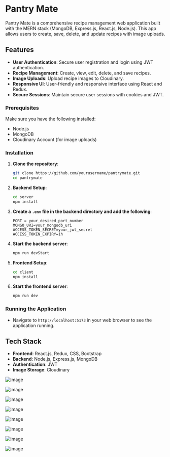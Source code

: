 # Pantry Mate

Pantry Mate is a comprehensive recipe management web application built with the MERN stack (MongoDB, Express.js, React.js, Node.js). This app allows users to create, save, delete, and update recipes with image uploads.

## Features

- **User Authentication**: Secure user registration and login using JWT authentication.
- **Recipe Management**: Create, view, edit, delete, and save recipes.
- **Image Uploads**: Upload recipe images to Cloudinary.
- **Responsive UI**: User-friendly and responsive interface using React and Redux.
- **Secure Sessions**: Maintain secure user sessions with cookies and JWT.

### Prerequisites

Make sure you have the following installed:

- Node.js
- MongoDB
- Cloudinary Account (for image uploads)

### Installation

1. **Clone the repository**:
    ```bash
    git clone https://github.com/yourusername/pantrymate.git
    cd pantrymate
    ```

2. **Backend Setup**:
    ```bash
    cd server
    npm install
    ```

3. **Create a `.env` file in the backend directory and add the following**:
    ```env
    PORT = your_desired_port_number
    MONGO_URI=your_mongodb_uri
    ACCESS_TOKEN_SECRET=your_jwt_secret
    ACCESS_TOKEN_EXPIRY=1h
    ```

4. **Start the backend server**:
    ```bash
    npm run devStart
    ```

5. **Frontend Setup**:
    ```bash
    cd client
    npm install
    ```

6. **Start the frontend server**:
    ```bash
    npm run dev
    ```

### Running the Application

- Navigate to `http://localhost:5173` in your web browser to see the application running.

## Tech Stack

- **Frontend**: React.js, Redux, CSS, Bootstrap
- **Backend**: Node.js, Express.js, MongoDB
- **Authentication**: JWT
- **Image Storage**: Cloudinary

![image](https://github.com/trisweta/pantry-mate/assets/92795084/7f76aef8-cd25-4a45-b444-932a0885d88a)

![image](https://github.com/trisweta/pantry-mate/assets/92795084/e2c46f54-2cb4-4f17-8bf9-632dca4ad5e5)

![image](https://github.com/trisweta/pantry-mate/assets/92795084/d6180d08-0d7f-4c09-b034-5405adb60c07)

![image](https://github.com/trisweta/pantry-mate/assets/92795084/30230888-cea0-4be0-8fe4-b8cf3412d3a3)

![image](https://github.com/trisweta/pantry-mate/assets/92795084/4d4b7392-a993-4322-9d33-be10e87dffed)

![image](https://github.com/trisweta/pantry-mate/assets/92795084/a569cb8c-cd63-4bef-973e-fa3ad49f2162)

![image](https://github.com/trisweta/pantry-mate/assets/92795084/f933ed81-3076-4879-bc92-8f5eac134285)

![image](https://github.com/trisweta/pantry-mate/assets/92795084/63a9250d-f809-4e06-91e3-3c707e5816c7)

